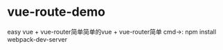# vue-route-demo
easy vue + vue-router简单简单的vue + vue-router简单
cmd->:
npm install
webpack-dev-server
